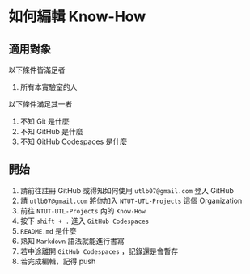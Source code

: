 # 如何編輯 Know-How

## 適用對象

以下條件皆滿足者
1. 所有本實驗室的人

以下條件滿足其一者
1. 不知 Git 是什麼
2. 不知 GitHub 是什麼
3. 不知 GitHub Codespaces 是什麼

## 開始

1. 請前往註冊 GitHub 或得知如何使用 `utlb07@gmail.com` 登入 GitHub
2. 請 `utlb07@gmail.com` 將你加入 `NTUT-UTL-Projects` 這個 Organization
3. 前往 `NTUT-UTL-Projects` 內的 `Know-How`
4. 按下 `shift + .` 進入 `GitHub Codespaces`
5. `README.md` 是什麼
6. 熟知 `Markdown` 語法就能進行書寫
7. 若中途離開 `GitHub Codespaces` ，記錄還是會暫存
8. 若完成編輯，記得 push
